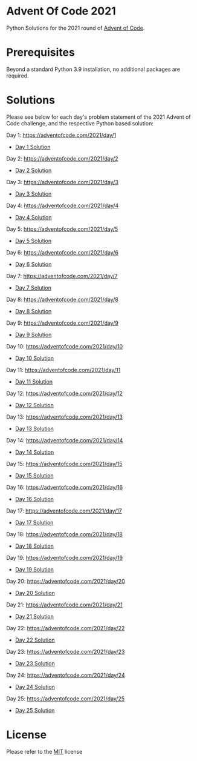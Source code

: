 # Advent Of Code 2021
Python Solutions for the 2021 round of [Advent of Code](https://adventofcode.com/2021).

# Prerequisites
Beyond a standard Python 3.9 installation, no additional packages are required.

# Solutions
Please see below for each day's problem statement of the 2021 Advent of Code challenge, and the respective Python based solution:

Day 1: https://adventofcode.com/2021/day/1
- [Day 1 Solution](src/day1.py)

Day 2: https://adventofcode.com/2021/day/2
- [Day 2 Solution](src/day2.py)

Day 3: https://adventofcode.com/2021/day/3
- [Day 3 Solution](src/day3.py)

Day 4: https://adventofcode.com/2021/day/4
- [Day 4 Solution](src/day4.py)

Day 5: https://adventofcode.com/2021/day/5
- [Day 5 Solution](src/day5.py)

Day 6: https://adventofcode.com/2021/day/6
- [Day 6 Solution](src/day6.py)

Day 7: https://adventofcode.com/2021/day/7
- [Day 7 Solution](src/day7.py)

Day 8: https://adventofcode.com/2021/day/8
- [Day 8 Solution](src/day8.py)

Day 9: https://adventofcode.com/2021/day/9
- [Day 9 Solution](src/day9.py)

Day 10: https://adventofcode.com/2021/day/10
- [Day 10 Solution](src/day10.py)

Day 11: https://adventofcode.com/2021/day/11
- [Day 11 Solution](src/day11.py)

Day 12: https://adventofcode.com/2021/day/12
- [Day 12 Solution](src/day12.py)

Day 13: https://adventofcode.com/2021/day/13
- [Day 13 Solution](src/day13.py)

Day 14: https://adventofcode.com/2021/day/14
- [Day 14 Solution](src/day14.py)

Day 15: https://adventofcode.com/2021/day/15
- [Day 15 Solution](src/day15.py)

Day 16: https://adventofcode.com/2021/day/16
- [Day 16 Solution](src/day16.py)

Day 17: https://adventofcode.com/2021/day/17
- [Day 17 Solution](src/day17.py)

Day 18: https://adventofcode.com/2021/day/18
- [Day 18 Solution](src/day18.py)

Day 19: https://adventofcode.com/2021/day/19
- [Day 19 Solution](src/day19.py)

Day 20: https://adventofcode.com/2021/day/20
- [Day 20 Solution](src/day20.py)

Day 21: https://adventofcode.com/2021/day/21
- [Day 21 Solution](src/day21.py)

Day 22: https://adventofcode.com/2021/day/22
- [Day 22 Solution](src/day22.py)

Day 23: https://adventofcode.com/2021/day/23
- [Day 23 Solution](src/day23.py)

Day 24: https://adventofcode.com/2021/day/24
- [Day 24 Solution](src/day24.py)

Day 25: https://adventofcode.com/2021/day/25
- [Day 25 Solution](src/day25.py)

# License
Please refer to the [MIT](LICENSE) license